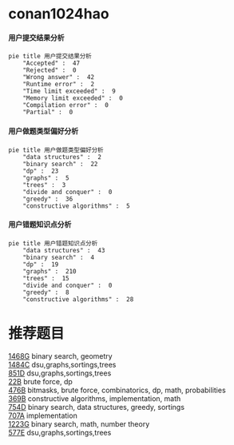 # conan1024hao

<!-- tabs:start -->



#### **用户提交结果分析**

```mermaid
pie title 用户提交结果分析
    "Accepted" :  47
    "Rejected" :  0
    "Wrong answer" :  42
    "Runtime error" :  2
    "Time limit exceeded" :  9
    "Memory limit exceeded" :  0
    "Compilation error" :  0
    "Partial" :  0
```

#### **用户做题类型偏好分析**

```mermaid
pie title 用户做题类型偏好分析
    "data structures" :  2
    "binary search" :  22
    "dp" :  23
    "graphs" :  5
    "trees" :  3
    "divide and conquer" :  0
    "greedy" :  36
    "constructive algorithms" :  5
```
#### **用户错题知识点分析**

```mermaid
pie title 用户错题知识点分析
    "data structures" :  43
    "binary search" :  4
    "dp" :  19
    "graphs" :  210
    "trees" :  15
    "divide and conquer" :  0
    "greedy" :  8
    "constructive algorithms" :  28
```



<!-- tabs:end -->
# 推荐题目
[1468G](https://codeforces.com/contest/1468/problem/G)		binary search,
                        geometry		  
[1484C](https://codeforces.com/contest/1484/problem/C)		dsu,graphs,sortings,trees		  
[851D](https://codeforces.com/contest/851/problem/D)		dsu,graphs,sortings,trees		  
[22B](https://codeforces.com/contest/22/problem/B)		brute force,
                        dp		  
[476B](https://codeforces.com/contest/476/problem/B)		bitmasks,
                        brute force,
                        combinatorics,
                        dp,
                        math,
                        probabilities		  
[369B](https://codeforces.com/contest/369/problem/B)		constructive algorithms,
                        implementation,
                        math		  
[754D](https://codeforces.com/contest/754/problem/D)		binary search,
                        data structures,
                        greedy,
                        sortings		  
[707A](https://codeforces.com/contest/707/problem/A)		implementation		  
[1223G](https://codeforces.com/contest/1223/problem/G)		binary search,
                        math,
                        number theory		  
[577E](https://codeforces.com/contest/577/problem/E)		dsu,graphs,sortings,trees		  
